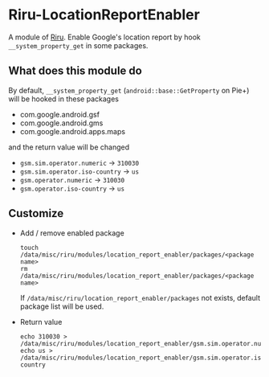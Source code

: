 # Riru-LocationReportEnabler

A module of [Riru](https://github.com/RikkaApps/Riru). Enable Google's location report by hook `__system_property_get` in some packages.

## What does this module do

By default, `__system_property_get` (`android::base::GetProperty` on Pie+) will be hooked in these packages

* com.google.android.gsf
* com.google.android.gms
* com.google.android.apps.maps

and the return value will be changed

* `gsm.sim.operator.numeric` -> `310030`
* `gsm.sim.operator.iso-country` -> `us`
* `gsm.operator.numeric` -> `310030`
* `gsm.operator.iso-country` -> `us`

## Customize

* Add / remove enabled package

  ```
  touch /data/misc/riru/modules/location_report_enabler/packages/<package name>
  rm /data/misc/riru/modules/location_report_enabler/packages/<package name>
  ```

  If `/data/misc/riru/location_report_enabler/packages` not exists, default package list will be used.

* Return value

  ```
  echo 310030 > /data/misc/riru/modules/location_report_enabler/gsm.sim.operator.numeric
  echo us > /data/misc/riru/modules/location_report_enabler/gsm.sim.operator.iso-country
  ```